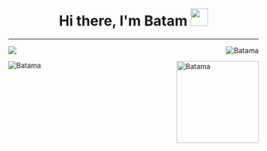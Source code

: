 
<h1 align="center">Hi there, I'm Batam <img src="https://media.giphy.com/media/hvRJCLFzcasrR4ia7z/giphy.gif" width="35"></h1>
<hr/>
<p><img src="https://github-readme-stats-eight-theta.vercel.app/api?username=Batama&show_icons=true&theme=onedark&include_all_commits=true&count_private=true"/>
<img align=right src="https://github-readme-streak-stats.herokuapp.com/?user=Batama&theme=onedark" alt="Batama" /> </p>
<p><img src="https://github-readme-stats.vercel.app/api/top-langs/?username=Batama&theme=onedark&layout=compact" alt="Batama" />   
<img height=165em align=right src="https://github-profile-trophy.vercel.app/?username=Batama&row=1&column=4&theme=onedark" alt="Batama" />  </p>
